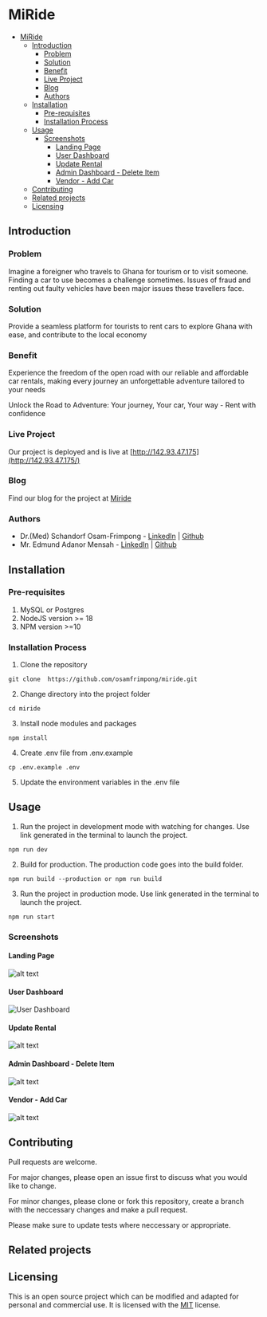 # MiRide
- [MiRide](#miride)
  - [Introduction](#introduction)
    - [Problem](#problem)
    - [Solution](#solution)
    - [Benefit](#benefit)
    - [Live Project](#live-project)
    - [Blog](#blog)
    - [Authors](#authors)
  - [Installation](#installation)
    - [Pre-requisites](#pre-requisites)
    - [Installation Process](#installation-process)
  - [Usage](#usage)
    - [Screenshots](#screenshots)
      - [Landing Page](#landing-page)
      - [User Dashboard](#user-dashboard)
      - [Update Rental](#update-rental)
      - [Admin Dashboard -  Delete Item](#admin-dashboard----delete-item)
      - [Vendor - Add Car](#vendor---add-car)
  - [Contributing](#contributing)
  - [Related projects](#related-projects)
  - [Licensing](#licensing)

## Introduction
### Problem
Imagine a foreigner who travels to Ghana for tourism or to visit someone. Finding a car to use becomes a challenge sometimes. Issues of fraud and renting out faulty vehicles have been major issues these travellers face.

### Solution
Provide a seamless platform for tourists to rent cars to explore Ghana with ease, and contribute to the local economy

### Benefit
Experience the freedom of the open road with our reliable and affordable car rentals, making every journey an unforgettable adventure tailored to your needs

Unlock the Road to Adventure: Your journey, Your car, Your way - Rent with confidence

### Live Project
Our project is deployed and is live at [http://142.93.47.175](http://142.93.47.175/)

### Blog
Find our blog for the project at [Miride]([url_goes_here](https://medium.com/@edmundmensah422/the-construction-of-miride-a-journey-8e9a5cc7b291))

### Authors
- Dr.(Med) Schandorf Osam-Frimpong - [LinkedIn]() | [Github](https://gitub.com/osamfrimpong)
- Mr. Edmund Adanor Mensah  - [LinkedIn](https://www.linkedin.com/in/edmund-mensah-2781861a8?utm_source=share&utm_campaign=share_via&utm_content=profile&utm_medium=ios_app) | [Github](https://github.com/mr-mensah)

## Installation
### Pre-requisites
1. MySQL or Postgres
2. NodeJS version >= 18
3. NPM version >=10

### Installation Process
1. Clone the repository
```
git clone  https://github.com/osamfrimpong/miride.git
```
2. Change directory into the project folder
```
cd miride
```
3. Install node modules and packages
```
npm install
```
4. Create .env file from .env.example
```
cp .env.example .env
```
5. Update the environment variables in the .env file


## Usage
1. Run the project in development mode with watching for changes. Use link generated in the terminal to launch the project.
```
npm run dev
```
2. Build for production. The production code goes into the build folder.
```
npm run build --production or npm run build
```
3. Run the project in production mode. Use link generated in the terminal to launch the project.
```
npm run start
```

### Screenshots
#### Landing Page
![alt text](readme_images/landing_page.png)
#### User Dashboard
![User Dashboard](readme_images/user_dashboard.png)

#### Update Rental
![alt text](readme_images/update_rental.png)

#### Admin Dashboard -  Delete Item
![alt text](readme_images/delete_category.png)

#### Vendor - Add Car
![alt text](readme_images/add_car.png)

## Contributing
Pull requests are welcome. 

For major changes, please open an issue first
to discuss what you would like to change.

For minor changes, please clone or fork this repository, create a branch with the neccessary changes and make a pull request.

Please make sure to update tests where neccessary or appropriate.

## Related projects

## Licensing
This is an open source project which can be modified and adapted for personal and commercial use. It is licensed with the [MIT](https://choosealicense.com/licenses/mit/) license.
